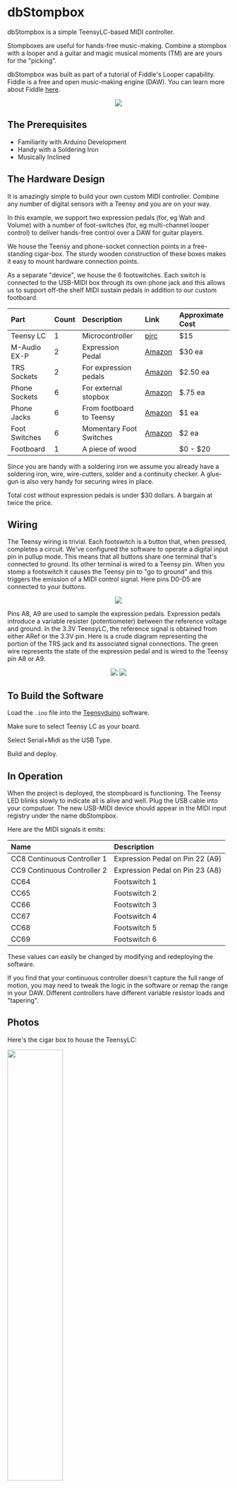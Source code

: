 # dbStompbox

dbStompbox is a simple TeensyLC-based MIDI controller.

Stompboxes are useful for hands-free music-making. Combine a stompbox
with a looper and a guitar and magic musical moments (TM) are are
yours for the "picking".

dbStompbox was built as part of a tutorial of Fiddle's Looper capability.
Fiddle is a free and open music-making engine (DAW).  You can learn more
about Fiddle [here](https://cannerycoders.com/#Fiddle).

<center>
<img src="./images/overview.png">
</center>

## The Prerequisites

* Familiarity with Arduino Development
* Handy with a Soldering Iron
* Musically Inclined

## The Hardware Design

It is amazingly simple to build your own custom MIDI controller.  Combine
any number of digital sensors with a Teensy and you are on your way. 

In this example, we support two expression pedals (for, eg Wah and Volume) 
with a number of foot-switches (for, eg multi-channel looper control)
to deliver hands-free control over a DAW for guitar players.

We house the Teensy and phone-socket connection points in a free-standing
cigar-box.  The sturdy wooden construction of these boxes makes it easy to 
mount hardware connection points.

As a separate "device", we house the 6 footswitches.  Each switch is
connected to the USB-MIDI box through its own phone jack and this allows us
to support off-the shelf MIDI sustain pedals in addition to our custom 
footboard.

| Part          | Count | Description              | Link                                              | Approximate Cost |
| :------------ | :---- | :----------------------- | :------------------------------------------------ | :--------------- |
| Teensy LC     | 1     | Microcontroller          | [pjrc](https://www.pjrc.com/teensy/teensyLC.html) | $15              |
| M-Audio EX-P  | 2     | Expression Pedal         | [Amazon](https://www.amazon.com/dp/B000NLRWEI)    | $30 ea           |
| TRS Sockets   | 2     | For expression pedals    | [Amazon](https://www.amazon.com/dp/B079K74SC4)    | $2.50 ea         |
| Phone Sockets | 6     | For external stopbox     | [Amazon](https://www.amazon.com/dp/B07FB944VD)    | $.75 ea          |
| Phone Jacks   | 6     | From footboard to Teensy | [Amazon](https://www.amazon.com/dp/B07JP82FFX)    | $1 ea            |
| Foot Switches | 6     | Momentary Foot Switches  | [Amazon](https://www.amazon.com/dp/B08TBTWDYV)    | $2 ea            |
| Footboard     | 1     | A piece of wood          |                                                   | $0 - $20            |

Since you are handy with a soldering iron we assume you already have a 
soldering iron, wire, wire-cutters, solder and a continuity checker. A glue-gun
is also very handy for securing wires in place.

Total cost without expression pedals is under $30 dollars. A bargain at twice
the price.

## Wiring

The Teensy wiring is trivial.  Each footswitch is a button that, when pressed,
completes a circuit. We've configured the software to operate a digital input
pin in pullup mode. This means that all buttons share one terminal that's 
connected to ground. Its other terminal is wired to a Teensy pin.  When you 
stomp a footswitch it causes the Teensy pin to "go to ground" and this triggers
the emission of a MIDI control signal.  Here pins D0-D5 are connected 
to your buttons.

<center>
<img src="./images/teensyPins.png">
</center>

Pins A8, A9 are used to sample the expression pedals.  Expression pedals
introduce a variable resister (potentiometer) between the reference voltage
and ground.  In the 3.3V TeensyLC, the reference signal is obtained from either
ARef or the 3.3V pin.  Here is a crude diagram representing the portion of
the TRS jack and its associated signal connections.  The green wire represents
the state of the expression pedal and is wired to the Teensy pin A8 or A9.

<center>
<img src="./images/trsWiring.png">
<img src="./images/trsWiring2.png">
</center>

## To Build the Software

Load the `.ino` file into the [Teensyduino](https://www.pjrc.com/teensy/td_download.html) 
software.

Make sure to select Teensy LC as your board.

Select Serial+Midi as the USB Type.

Build and deploy.

## In Operation

When the project is deployed, the stompboard is functioning. The Teensy LED
blinks slowly to indicate all is alive and well. Plug the USB cable into 
your computuer. The new USB-MIDI device should appear in the MIDI input
registry under the name dbStompbox.

Here are the MIDI signals it emits:

|Name|Description|
|:---|:--        |
|CC8 Continuous Controller 1| Expression Pedal on Pin 22 (A9)|
|CC9 Continuous Controller 2| Expression Pedal on Pin 23 (A8)|
|CC64 | Footswitch 1 |
|CC65 | Footswitch 2 |
|CC66 | Footswitch 3 |
|CC67 | Footswitch 4 |
|CC68 | Footswitch 5 |
|CC69 | Footswitch 6 |

These values can easily be changed by modifying and redeploying the software.

If you find that your continuous controller doesn't capture the full range of
motion, you may need to tweak the logic in the software or remap the range
in your DAW. Different controllers have different variable resistor loads 
and "tapering".

## Photos

Here's the cigar box to house the TeensyLC:

<img src="./images/dbCigarBox.jpg" style="width:50%">

Here's the Teensy wired and in place. The back, bottom-left
is the USB wire that powers and connects the Teensy to your
computer.  Phone jacks connect on the top of the box.

<img src="./images/dbStompBox.jpg" style="width:50%">

And now it's ready for action.  

<img src="./images/dbStompBoxClose.jpg" style="width:500px">

Here's the footboard:

<img src="./images/dbStompBoard.jpg" style="width:500px">

And the whole setup, complete with off-the-shelf expression pedals:

<img src="./images/dbStompAction.jpg" style="width:500px">
